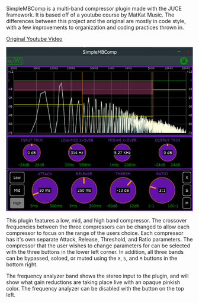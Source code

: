 SimpleMBComp is a multi-band compressor plugin made with the JUCE framework.
It is based off of a youtube course by MatKat Music. 
The differences between this project and the original are mostly in code style, with a few improvements to organization and coding practices thrown in.

[Original Youtube Video](https://youtu.be/H1IvfOfBsVQ)

<img title="Plugin UI" src="/docs/SimpleMBComp.PNG">

This plugin features a low, mid, and high band compressor. The crossover frequencies between the three compressors can be changed to allow each compressor to focus on the range of the users choice. Each compressor has it's own separate Attack, Release, Threshold, and Ratio parameters. The compressor that the user wishes to change parameters for can be selected with the three buttons in the lower left corner. In addition, all three bands can be bypassed, soloed, or muted using the `X`, `S`, and `M` buttons in the bottom right.

The frequency analyzer band shows the stereo input to the plugin, and will show what gain reductions are taking place live with an opaque pinkish color. The frequency analyzer can be disabled with the button on the top left.
